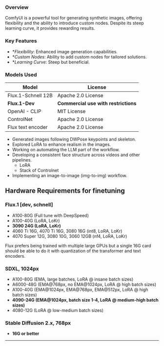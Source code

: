 ### Overview
ComfyUI is a powerful tool for generating synthetic images, offering flexibility and the ability to introduce custom nodes. Despite its steep learning curve, it provides rewarding results.

### Key Features
- **Flexibility*: Enhanced image generation capabilities.
- **Custom Nodes*: Ability to add custom nodes for tailored solutions.
- **Learning Curve*: Steep but beneficial.

### Models Used

| Model              | License                              |
| ------------------ | ------------------------------------ |
| Flux.1-Schnell 12B | Apache 2.0 License                   |
| **Flux.1-Dev**     | **Commercial use with restrictions** |
| OpenAI - CLIP      | MIT License                          |
| ControlNet         | Apache 2.0 License                   |
| Flux text encoder  | Apache 2.0 License                   |

- Generated images following DWPose keypoints and skeleton.
- Explored LoRA to enhance realism in the images.
- Working on automating the LLM part of the workflow.
- Developing a consistent face structure across videos and other pipelines.
	- LoRA
	- Stack of Controlnet
- Implementing an image-to-image (img-to-img) workflow.


## Hardware Requirements for finetuning
### Flux.1 [dev, schnell]
- A100-80G (Full tune with DeepSpeed)
- A100-40G (LoRA, LoKr)
- **3090 24G (LoRA, LoKr)**
- 4060 Ti 16G, 4070 Ti 16G, 3080 16G (int8, LoRA, LoKr)
- 4070 Super 12G, 3080 10G, 3060 12GB (nf4, LoRA, LoKr)

Flux prefers being trained with multiple large GPUs but a single 16G card should be able to do it with quantization of the transformer and text encoders.

### SDXL, 1024px
- A100-80G (EMA, large batches, LoRA @ insane batch sizes)
- A6000-48G (EMA@768px, no EMA@1024px, LoRA @ high batch sizes)
- A100-40G (EMA@1024px, EMA@768px, EMA@512px, LoRA @ high batch sizes)
- **4090-24G (EMA@1024px, batch size 1-4, LoRA @ medium-high batch sizes)**
- 4080-12G (LoRA @ low-medium batch sizes)
### Stable Diffusion 2.x, 768px
- **16G or better**



---